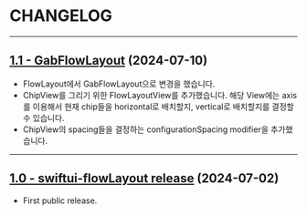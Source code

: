 # CHANGELOG

-----

## [1.1 - GabFlowLayout](https://github.com/sanggab/swiftui-flowLayout/releases/tag/1.1) (2024-07-10)
* FlowLayout에서 GabFlowLayout으로 변경을 했습니다.
* ChipView를 그리기 위한 FlowLayoutView를 추가했습니다. 해당 View에는 axis를 이용해서 현재 chip들을 horizontal로 배치할지, vertical로 배치할지를 결정할 수 있습니다.
* ChipView의 spacing들을 결정하는 configurationSpacing modifier을 추가했습니다.

---

## [1.0 - swiftui-flowLayout release](https://github.com/sanggab/swiftui-flowLayout/releases/tag/1.0) (2024-07-02)
* First public release.
